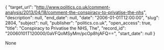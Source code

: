 {
  "target_url": "http://www.politics.co.uk/comment-analysis/2013/04/18/comment-the-conspiracy-to-privatise-the-nhs", 
  "description": null, 
  "end_date": null, 
  "date": "2006-01-01T12:00:00", 
  "slug": 2804, 
  "subject": null, 
  "publisher": "politics.co.uk", 
  "open_access": true, 
  "title": "Conspiracy to Privatise the NHS, The", 
  "record_id": "20060101T120000/0aVFQoMSyMm/pcOp8hjAFQ==", 
  "start_date": null
}

None